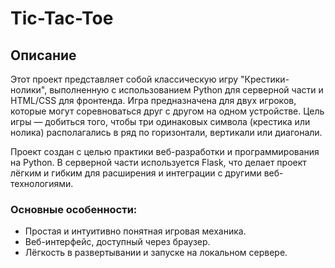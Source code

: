 # Tic-Tac-Toe

## Описание
Этот проект представляет собой классическую игру "Крестики-нолики", выполненную с использованием Python для серверной части и HTML/CSS для фронтенда. Игра предназначена для двух игроков, которые могут соревноваться друг с другом на одном устройстве. Цель игры — добиться того, чтобы три одинаковых символа (крестика или нолика) располагались в ряд по горизонтали, вертикали или диагонали.

Проект создан с целью практики веб-разработки и программирования на Python. В серверной части используется Flask, что делает проект лёгким и гибким для расширения и интеграции с другими веб-технологиями.

### Основные особенности:
- Простая и интуитивно понятная игровая механика.
- Веб-интерфейс, доступный через браузер.
- Лёгкость в развертывании и запуске на локальном сервере.
